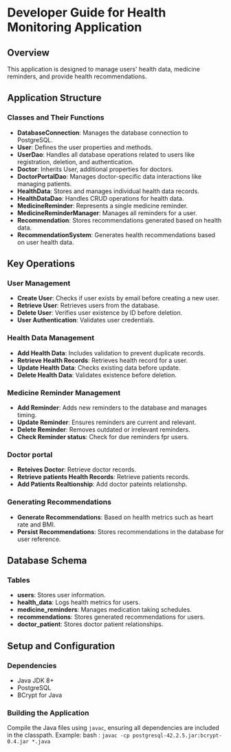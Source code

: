 # Developer Guide for Health Monitoring Application

## Overview

This application is designed to manage users' health data, medicine reminders, and provide health recommendations.

## Application Structure

### Classes and Their Functions

- **DatabaseConnection**: Manages the database connection to PostgreSQL.
- **User**: Defines the user properties and methods.
- **UserDao**: Handles all database operations related to users like registration, deletion, and authentication.
- **Doctor**: Inherits User, additional properties for doctors.
- **DoctorPortalDao**: Manages doctor-specific data interactions like managing patients.
- **HealthData**: Stores and manages individual health data records.
- **HealthDataDao**: Handles CRUD operations for health data.
- **MedicineReminder**: Represents a single medicine reminder.
- **MedicineReminderManager**: Manages all reminders for a user.
- **Recommendation**: Stores recommendations generated based on health data.
- **RecommendationSystem**: Generates health recommendations based on user health data.

## Key Operations

### User Management

- **Create User**: Checks if user exists by email before creating a new user.
- **Retrieve User**: Retrieves users from the database.
- **Delete User**: Verifies user existence by ID before deletion.
- **User Authentication**: Validates user credentials.

### Health Data Management

- **Add Health Data**: Includes validation to prevent duplicate records.
- **Retrieve Health Records**: Retrieves health record for a user.
- **Update Health Data**: Checks existing data before update.
- **Delete Health Data**: Validates existence before deletion.

### Medicine Reminder Management

- **Add Reminder**: Adds new reminders to the database and manages timing.
- **Update Reminder**: Ensures reminders are current and relevant.
- **Delete Reminder**: Removes outdated or irrelevant reminders.
- **Check Reminder status**: Check for due reminders fpr users.

### Doctor portal
- **Reteives Doctor**: Retrieve doctor records.
- **Retrieve patients Health Records**: Retrieve patients records.
- **Add Patients Realtionship**: Add doctor pateints relationshp.

### Generating Recommendations

- **Generate Recommendations**: Based on health metrics such as heart rate and BMI.
- **Persist Recommendations**: Stores recommendations in the database for user reference.

## Database Schema

### Tables

- **users**: Stores user information.
- **health_data**: Logs health metrics for users.
- **medicine_reminders**: Manages medication taking schedules.
- **recommendations**: Stores generated recommendations for users.
- **doctor_patient**: Stores doctor patient relationships.

## Setup and Configuration

### Dependencies

- Java JDK 8+
- PostgreSQL
- BCrypt for Java

### Building the Application

Compile the Java files using `javac`, ensuring all dependencies are included in the classpath. Example:
bash : `javac -cp postgresql-42.2.5.jar:bcrypt-0.4.jar *.java`
